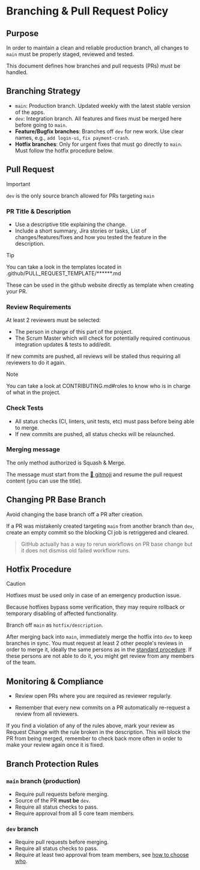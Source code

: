 # Branching & Pull Request Policy

## Purpose
In order to maintain a clean and reliable production branch, all changes to `main` must be properly staged, reviewed and tested.

This document defines how branches and pull requests (PRs) must be handled.

## Branching Strategy
- `main`: Production branch. Updated weekly with the latest stable version of the apps.
- `dev`: Integration branch. All features and fixes must be merged here before going to `main`.
- **Feature/Bugfix branches**: Branches off `dev` for new work. Use clear names, e.g., `add login-ui`, `fix payment-crash`.
- **Hotfix branches**: Only for urgent fixes that must go directly to `main`. Must follow the hotfix procedure below.

## Pull Request
> [!IMPORTANT]
> `dev` is the only source branch allowed for PRs targeting `main`

### PR Title & Description
- Use a descriptive title explaining the change.
- Include a short summary, Jira stories or tasks, List of changes/features/fixes and how you tested the feature in the description.

> [!TIP]
> You can take a look in the templates located in .github/PULL_REQUEST_TEMPLATE/******.md
>
> These can be used in the github website directly as template when creating your PR.

### Review Requirements
At least 2 reviewers must be selected:
- The person in charge of this part of the project.
- The Scrum Master which will check for potentially required continuous integration updates & tests to add/edit.

If new commits are pushed, all reviews will be stalled thus requiring all reviewers to do it again.
> [!NOTE]
> You can take a look at CONTRIBUTING.md#roles to know who is in charge of what in the project.

### Check Tests
- All status checks (CI, linters, unit tests, etc) must pass before being able to merge.
- If new commits are pushed, all status checks will be relaunched.

### Merging message
The only method authorized is Squash & Merge.

The message must start from the [🔀 gitmoji](https://gitmoji.dev/) and resume the pull request content (you can use the title).

## Changing PR Base Branch
Avoid changing the base branch off a PR after creation.

If a PR was mistakenly created targeting `main` from another branch than `dev`, create an empty commit so the blocking CI job is retriggered and cleared.

> GitHub actually has a way to rerun workflows on PR base change but it does not dismiss old failed workflow runs.

## Hotfix Procedure
> [!CAUTION]
> Hotfixes must be used only in case of an emergency production issue.
>
> Because hotfixes bypass some verification, they may require rollback or temporary disabling of affected functionality.

Branch off `main` as `hotfix/description`.

After merging back into `main`, immediately merge the hotfix into `dev` to keep branches in sync.
You must request at least 2 other people's reviews in order to merge it, ideally the same persons as in the [standard procedure](#review-requirements).
If these persons are not able to do it, you might get review from any members of the team.

## Monitoring & Compliance
- Review open PRs where you are required as reviewer regularly.

- Remember that every new commits on a PR automatically re-request a review from all reviewers.

If you find a violation of any of the rules above, mark your review as Request Change with the rule broken in the description. This will block the PR from being merged, remember to check back more often in order to make your review again once it is fixed.

## Branch Protection Rules

### `main` branch (production)

- Require pull requests before merging.
- Source of the PR **must be** `dev`.
- Require all status checks to pass.
- Require approval from all 5 core team members.

### `dev` branch

- Require pull requests before merging.
- Require all status checks to pass.
- Require at least two approval from team members, see [how to choose who](#review-requirements).
